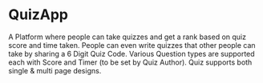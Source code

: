# QuizApp
A Platform where people can take quizzes and get a rank based on quiz score and time taken. People can even write quizzes that other people can take by sharing a 6 Digit Quiz Code. Various Question types are supported each with Score and Timer (to be set by Quiz Author). Quiz supports both single &amp; multi page designs.
